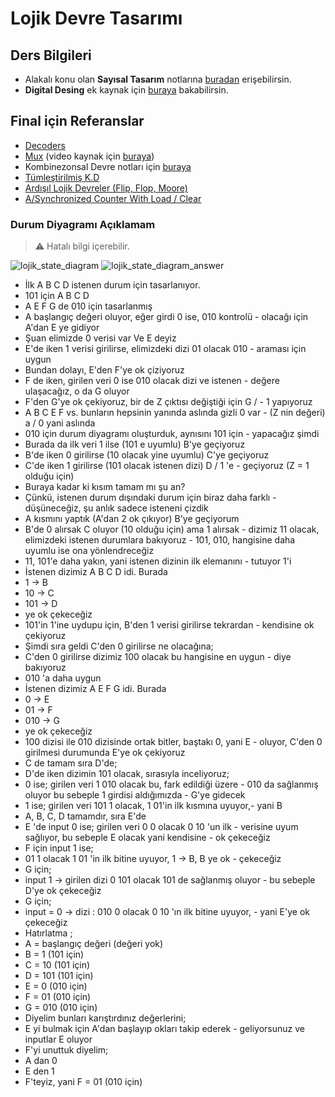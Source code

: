 # Lojik Devre Tasarımı

## Ders Bilgileri

* Alakalı konu olan **Sayısal Tasarım** notlarına [buradan](http://tec.ege.edu.tr/dersler/say_tas_ders_notu.pdf) erişebilirsin.
* **Digital Desing** ek kaynak için [buraya](https://web.itu.edu.tr/~orssi/dersler/LD/Chap_01.pdf) bakabilirsin.

## Final için Referanslar

* [Decoders](http://www-ee.ccny.cuny.edu/wwwn/yltian/Courses/EE210/EE210-Lecture11.pdf)
* [Mux](http://320volt.com/coklayicilar-veri-seciciler-multiplexers-data-selector/) \(video kaynak için [buraya](https://www.youtube.com/watch?v=SQp-r0Rw7zQ)\)
* Kombinezonsal Devre notları için [buraya](http://www.yildiz.edu.tr/~uzun/LDT_PDF/PLDT_05_KombDevreT.pdf)
* [Tümleştirilmiş K.D](http://kisi.deu.edu.tr//ozlem.karaca/s04_2.pdf)
* [Ardışıl Lojik Devreler \(Flip, Flop, Moore\)](http://www.yildiz.edu.tr/~uzun/LD_PDF/PLDT_06_ArdisilLojikDevre.pdf)
* [A/Synchronized Counter With Load / Clear](https://www.tutorialspoint.com/sequential_circuit_design/design_of_mod6_counter_using_load_and_clear.asp)

### Durum Diyagramı Açıklamam

> ⚠ Hatalı bilgi içerebilir.

![lojik\_state\_diagram](https://github.com/yedhrab/IstanbulUniversity-CE/tree/a15a2118b9c7194e5ab8fe6a173581ebae5b5aae/2.%20Sınıf%201.%20Dönem%20Notları/res/lojik_state_diagram.png) ![lojik\_state\_diagram\_answer](https://github.com/yedhrab/IstanbulUniversity-CE/tree/a15a2118b9c7194e5ab8fe6a173581ebae5b5aae/2.%20Sınıf%201.%20Dönem%20Notları/res/lojik_state_diagram_answer.png)

* İlk A B C D istenen durum için tasarlanıyor.
* 101 için A B C D
* A E F G de 010 için tasarlanmış
* A başlangıç değeri oluyor, eğer girdi 0 ise, 010 kontrolü - olacağı için A'dan E ye gidiyor
* Şuan elimizde 0 verisi var Ve E deyiz
* E'de iken 1 verisi girilirse, elimizdeki dizi 01 olacak 010 - araması için uygun
* Bundan dolayı, E'den F'ye ok çiziyoruz
* F de iken, girilen veri 0 ise 010 olacak dizi ve istenen - değere ulaşacağız, o da G oluyor
* F'den G'ye ok çekiyoruz, bir de Z çıktısı değiştiği için G / - 1 yapıyoruz
* A B C E F vs. bunların hepsinin yanında aslında gizli 0 var - \(Z nin değeri\) a / 0 yani aslında
* 010 için durum diyagramı oluşturduk, aynısını 101 için - yapacağız şimdi
* Burada da ilk veri 1 ilse \(101 e uyumlu\) B'ye geçiyoruz
* B'de iken 0 girilirse \(10 olacak yine uyumlu\) C'ye geçiyoruz
* C'de iken 1 girilirse \(101 olacak istenen dizi\) D / 1 'e - geçiyoruz \(Z = 1 olduğu için\)
* Buraya kadar ki kısım tamam mı şu an?
* Çünkü, istenen durum dışındaki durum için biraz daha farklı - düşüneceğiz, şu anlık sadece isteneni çizdik
* A kısmını yaptık \(A'dan 2 ok çıkıyor\) B'ye geçiyorum
* B'de 0 alırsak C oluyor \(10 olduğu için\) ama 1 alırsak - dizimiz 11 olacak, elimizdeki istenen durumlara bakıyoruz - 101, 010, hangisine daha uyumlu ise ona yönlendreceğiz
* 11, 101'e daha yakın, yani istenen dizinin ilk elemanını - tutuyor 1'i
* İstenen dizimiz A B C D idi. Burada
* 1 -&gt; B
* 10 -&gt; C
* 101 -&gt; D
* ye ok çekeceğiz
* 101'in 1'ine uydupu için, B'den 1 verisi girilirse tekrardan - kendisine ok çekiyoruz
* Şimdi sıra geldi C'den 0 girilirse ne olacağına;
* C'den 0 girilirse dizimiz 100 olacak bu hangisine en uygun - diye bakıyoruz
* 010 'a daha uygun
* İstenen dizimiz A E F G  idi. Burada
* 0 -&gt; E
* 01 -&gt; F
* 010 -&gt; G
* ye ok çekeceğiz
* 100 dizisi ile 010 dizisinde ortak bitler, baştakı 0, yani E - oluyor, C'den 0 girilmesi durumunda E'ye ok çekiyoruz
* C de tamam sıra D'de;
* D'de iken dizimin 101 olacak, sırasıyla inceliyoruz;
* 0 ise;  girilen veri 1 010 olacak bu, fark edildiği üzere - 010 da sağlanmış oluyor bu sebeple 1 girdisi aldığımızda - G'ye gidecek
* 1 ise; girilen veri 101 1 olacak, 1 01'in ilk kısmına uyuyor,-  yani B
* A, B, C, D tamamdır, sıra E'de
* E 'de input 0 ise; girilen veri 0 0 olacak 0 10 'un ilk - verisine uyum sağlıyor, bu sebeple E olacak yani kendisine - ok çekeceğiz
* F için input 1 ise;
* 01 1 olacak 1 01 'in ilk bitine uyuyor, 1 -&gt; B, B ye ok - çekeceğiz
* G için;
* input 1 -&gt; girilen dizi 0 101 olacak 101 de sağlanmış oluyor - bu sebeple D'ye ok çekeceğiz
* G için;
* input = 0 -&gt; dizi : 010 0 olacak 0 10 'ın ilk bitine uyuyor, - yani E'ye ok çekeceğiz
* Hatırlatma ;
* A = başlangıç değeri \(değeri yok\)
* B = 1 \(101 için\)
* C = 10 \(101 için\)
* D = 101 \(101 için\)
* E = 0 \(010 için\)
* F = 01 \(010 için\)
* G = 010 \(010 için\)
* Diyelim bunları karıştırdınız değerlerini;
* E yi bulmak için A'dan başlayıp okları takip ederek - geliyorsunuz ve inputlar E oluyor
* F'yi unuttuk diyelim;
* A dan 0
* E den 1
* F'teyiz, yani F = 01 \(010 için\)

